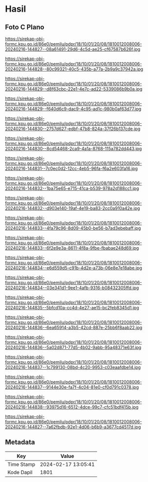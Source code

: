 # Hasil

## Foto C Plano

https://sirekap-obj-formc.kpu.go.id/86e0/pemilu/pdpr/18/10/01/20/08/1810012008006-20240216-144827--08a61491-29d6-4c5d-ae25-cf67587b626f.jpg

https://sirekap-obj-formc.kpu.go.id/86e0/pemilu/pdpr/18/10/01/20/08/1810012008006-20240216-144828--80c99321-40c5-435b-a77a-2b9a9c37942a.jpg

https://sirekap-obj-formc.kpu.go.id/86e0/pemilu/pdpr/18/10/01/20/08/1810012008006-20240216-144829--d8f63cbc-22e1-4e7c-ad22-5339086b9b0a.jpg

https://sirekap-obj-formc.kpu.go.id/86e0/pemilu/pdpr/18/10/01/20/08/1810012008006-20240216-144829--f640d6c9-dac9-4c95-ad1c-980b0af63d77.jpg

https://sirekap-obj-formc.kpu.go.id/86e0/pemilu/pdpr/18/10/01/20/08/1810012008006-20240216-144830--2757d627-edbf-47b8-824a-37f26b137cde.jpg

https://sirekap-obj-formc.kpu.go.id/86e0/pemilu/pdpr/18/10/01/20/08/1810012008006-20240216-144830--8cd54468-2ca9-4a1a-8768-115a782dd443.jpg

https://sirekap-obj-formc.kpu.go.id/86e0/pemilu/pdpr/18/10/01/20/08/1810012008006-20240216-144831--7c0ec0d2-12cc-4eb5-96fa-f6a2e603fa16.jpg

https://sirekap-obj-formc.kpu.go.id/86e0/pemilu/pdpr/18/10/01/20/08/1810012008006-20240216-144832--1ba75e65-e715-41ca-b539-978a2d188cc1.jpg

https://sirekap-obj-formc.kpu.go.id/86e0/pemilu/pdpr/18/10/01/20/08/1810012008006-20240216-144832--d903e140-19af-4e19-ba83-2cc0a910a42e.jpg

https://sirekap-obj-formc.kpu.go.id/86e0/pemilu/pdpr/18/10/01/20/08/1810012008006-20240216-144833--4fa79c96-8d09-45b0-be56-b7ad3ebebaff.jpg

https://sirekap-obj-formc.kpu.go.id/86e0/pemilu/pdpr/18/10/01/20/08/1810012008006-20240216-144833--6f2e9e3a-8611-4f8a-9fbe-fbabae248d69.jpg

https://sirekap-obj-formc.kpu.go.id/86e0/pemilu/pdpr/18/10/01/20/08/1810012008006-20240216-144834--e6d559d5-c91b-4d2e-a73b-06e8e7e18abe.jpg

https://sirekap-obj-formc.kpu.go.id/86e0/pemilu/pdpr/18/10/01/20/08/1810012008006-20240216-144834--03e341d1-9ee1-4afb-9316-b08432305ffd.jpg

https://sirekap-obj-formc.kpu.go.id/86e0/pemilu/pdpr/18/10/01/20/08/1810012008006-20240216-144835--5bfcd10a-cc4d-4e27-ae15-bc2feb8345d1.jpg

https://sirekap-obj-formc.kpu.go.id/86e0/pemilu/pdpr/18/10/01/20/08/1810012008006-20240216-144836--6ea65914-a3b5-42cd-887e-25bb6f8aab22.jpg

https://sirekap-obj-formc.kpu.go.id/86e0/pemilu/pdpr/18/10/01/20/08/1810012008006-20240216-144836--5a02d871-77d5-4b02-9abb-95a48371e63f.jpg

https://sirekap-obj-formc.kpu.go.id/86e0/pemilu/pdpr/18/10/01/20/08/1810012008006-20240216-144837--1c799130-08bd-4c20-9953-c03eaafdbe14.jpg

https://sirekap-obj-formc.kpu.go.id/86e0/pemilu/pdpr/18/10/01/20/08/1810012008006-20240216-144837--9144e30e-fa7f-4c04-81e0-cf0d791c0378.jpg

https://sirekap-obj-formc.kpu.go.id/86e0/pemilu/pdpr/18/10/01/20/08/1810012008006-20240216-144838--93975d16-6512-4dce-99c7-cfc51bdf415b.jpg

https://sirekap-obj-formc.kpu.go.id/86e0/pemilu/pdpr/18/10/01/20/08/1810012008006-20240216-144827--7a62fbdb-92e1-4d06-b6b9-a3677cd4517d.jpg


## Metadata

| Key        | Value               |
| ---------- | ------------------- |
| Time Stamp | 2024-02-17 13:05:41 |
| Kode Dapil | 1801                |



